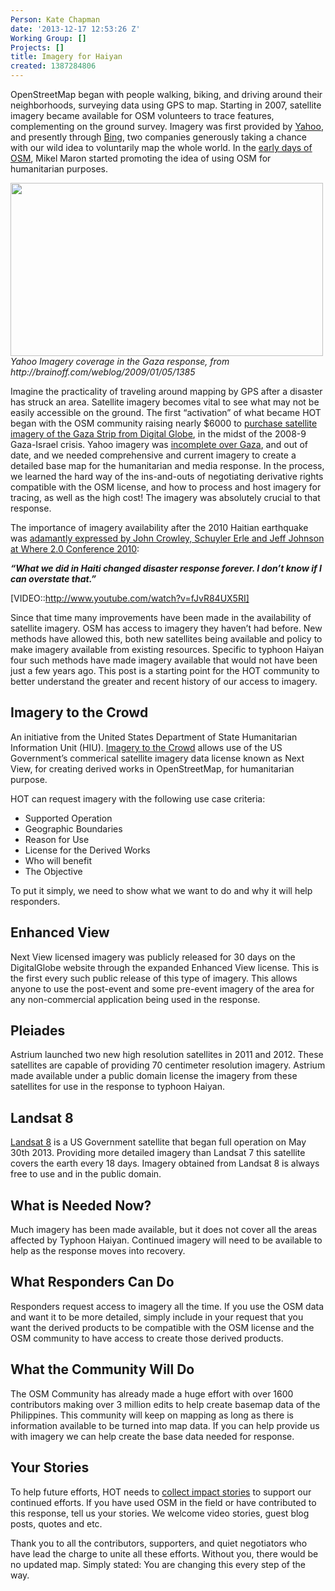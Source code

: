 ```yaml
---
Person: Kate Chapman
date: '2013-12-17 12:53:26 Z'
Working Group: []
Projects: []
title: Imagery for Haiyan
created: 1387284806
---
```

OpenStreetMap began with people walking, biking, and driving around their neighborhoods, surveying data using GPS to map. Starting in 2007, satellite imagery became available for OSM volunteers to trace features, complementing on the ground survey. Imagery was first provided by <a href="https://wiki.openstreetmap.org/wiki/Yahoo!_Aerial_Imagery">Yahoo</a>, and presently through <a href="https://wiki.openstreetmap.org/wiki/Bing">Bing</a>, two companies generously taking a chance with our wild idea to voluntarily map the whole world. In the <a href="https://wiki.openstreetmap.org/wiki/Humanitarian_OSM_Team/History">early days of OSM</a>, Mikel Maron started promoting the idea of using OSM for humanitarian purposes.

<img src="/sites/default/files/Screenshot.png" width="500" height="277" alt="" title="Yahoo Imagery coverage in the Gaza response, from http://brainoff.com/weblog/2009/01/05/1385" />
<i>Yahoo Imagery coverage in the Gaza response, from http://brainoff.com/weblog/2009/01/05/1385</i>

Imagine the practicality of traveling around mapping by GPS after a disaster has struck an area. Satellite imagery becomes vital to see what may not be easily accessible on the ground. The first “activation” of what became HOT began with the OSM community raising nearly $6000 to <a href="https://wiki.openstreetmap.org/wiki/WikiProject_Gaza#Commercial_aerial_photography">purchase satellite imagery of the Gaza Strip from Digital Globe</a>, in the midst of the 2008-9 Gaza-Israel crisis. Yahoo imagery was <a href="http://brainoff.com/weblog/2009/01/05/1385">incomplete over Gaza</a>, and out of date, and we needed comprehensive and current imagery to create a detailed base map for the humanitarian and media response. In the process, we learned the hard way of the ins-and-outs of negotiating derivative rights compatible with the OSM license, and how to process and host imagery for tracing, as well as the high cost! The imagery was absolutely crucial to that response.

The importance of imagery availability after the 2010 Haitian earthquake was <a href="http://www.youtube.com/watch?v=fJvR84UX5RI">adamantly expressed by John Crowley, Schuyler Erle and Jeff Johnson at Where 2.0 Conference 2010</a>: 

<b><i>“What we did in Haiti changed disaster response forever. I don’t know if I can overstate that.”</i></b>

[VIDEO::http://www.youtube.com/watch?v=fJvR84UX5RI]

Since that time many improvements have been made in the availability of satellite imagery. OSM has access to imagery they haven’t had before. New methods have allowed this, both new satellites being available and policy to make imagery available from existing resources. Specific to typhoon Haiyan four such methods have made imagery available that would not have been just a few years ago. This post is a starting point for the HOT community to better understand the greater and recent history of our access to imagery.

<h2>Imagery to the Crowd</h2>

An initiative from the United States Department of State Humanitarian Information Unit (HIU). <a href="https://hiu.state.gov/ittc/ittc.aspx">Imagery to the Crowd</a> allows use of the US Government’s commerical satellite imagery data license known as Next View, for creating derived works in OpenStreetMap, for humanitarian purpose.

HOT can request imagery with the following use case criteria:

<ul>
<li>Supported Operation</li>
<li>Geographic Boundaries</li>
<li>Reason for Use</li>
<li>License for the Derived Works</li>
<li>Who will benefit</li>
<li>The Objective</li>
</ul>

To put it simply, we need to show what we want to do and why it will help responders.

<h2>Enhanced View</h2>
Next View licensed imagery was publicly released for 30 days on the DigitalGlobe website through the expanded Enhanced View license. This is the first every such public release of this type of imagery. This allows anyone to use the post-event and some pre-event imagery of the area for any non-commercial application being used in the response.

<h2>Pleiades</h2>
Astrium launched two new high resolution satellites in 2011 and 2012. These satellites are capable of providing 70 centimeter resolution imagery. Astrium made available under a public domain license the imagery from these satellites for use in the response to typhoon Haiyan.

<h2>Landsat 8</h2>
<a href="http://www.nasa.gov/mission_pages/landsat/main/">Landsat 8</a> is a US Government satellite that began full operation on May 30th 2013. Providing more detailed imagery than Landsat 7 this satellite covers the earth every 18 days. Imagery obtained from Landsat 8 is always free to use and in the public domain.

<h2>What is Needed Now?</h2>

Much imagery has been made available, but it does not cover all the areas affected by Typhoon Haiyan. Continued imagery will need to be available to help as the response moves into recovery.

<h2>What Responders Can Do</h2>

Responders request access to imagery all the time. If you use the OSM data and want it to be more detailed, simply include in your request that you want the derived products to be compatible with the OSM license and the OSM community to have access to create those derived products.

<h2>What the Community Will Do</h2>

The OSM Community has already made a huge effort with over 1600 contributors making over 3 million edits to help create basemap data of the Philippines. This community will keep on mapping as long as there is information available to be turned into map data. If you can help provide us with imagery we can help create the base data needed for response. 

<h2>Your Stories</h2>

To help future efforts, HOT needs to <a href="https://docs.google.com/document/d/1e0G912019msMxsUq0s7p7xdQ007Uwrh05nFUiP7tF6o/edit">collect impact stories</a> to support our continued efforts. If you have used OSM in the field or have contributed to this response, tell us your stories. We welcome video stories, guest blog posts, quotes and etc.   

Thank you to all the contributors, supporters, and quiet negotiators who have lead the charge to unite all these efforts. Without you, there would be no updated map. Simply stated: You are changing this every step of the way.
